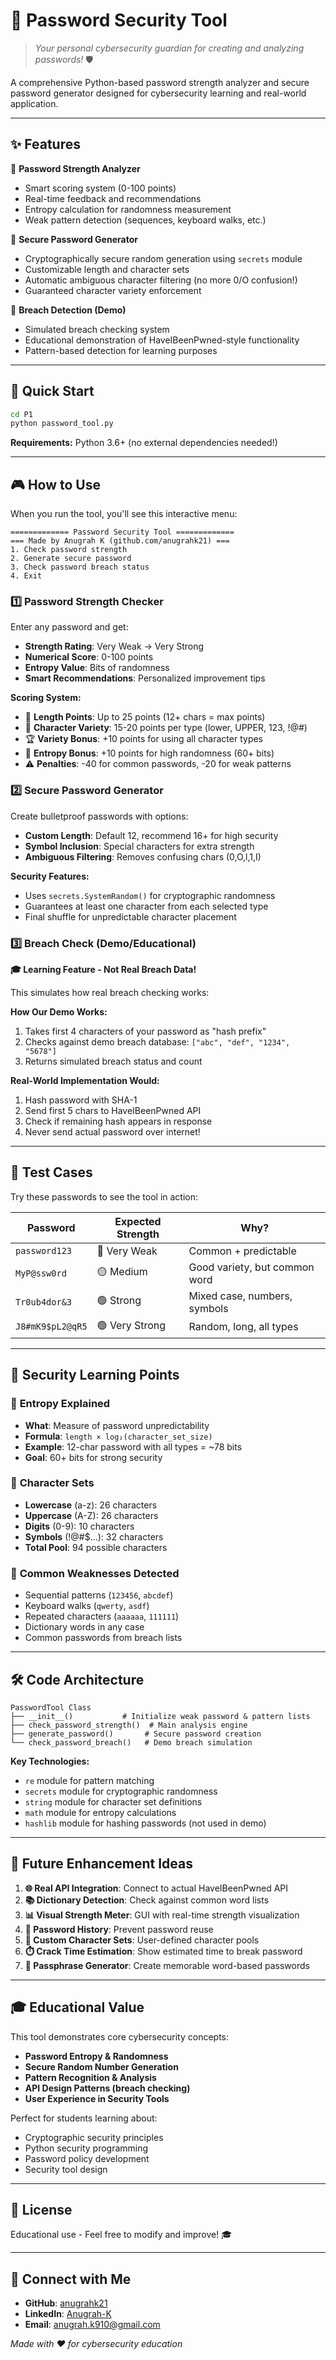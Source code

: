 # 🔐 Password Security Tool

> *Your personal cybersecurity guardian for creating and analyzing passwords!* 🛡️

A comprehensive Python-based password strength analyzer and secure password generator designed for cybersecurity learning and real-world application.

---

## ✨ Features

🎯 **Password Strength Analyzer**
- Smart scoring system (0-100 points)
- Real-time feedback and recommendations
- Entropy calculation for randomness measurement
- Weak pattern detection (sequences, keyboard walks, etc.)

🔑 **Secure Password Generator**
- Cryptographically secure random generation using `secrets` module
- Customizable length and character sets
- Automatic ambiguous character filtering (no more 0/O confusion!)
- Guaranteed character variety enforcement

🚨 **Breach Detection (Demo)**
- Simulated breach checking system
- Educational demonstration of HaveIBeenPwned-style functionality
- Pattern-based detection for learning purposes

---

## 🚀 Quick Start

```bash
cd P1
python password_tool.py
```

**Requirements:** Python 3.6+ (no external dependencies needed!)

---

## 🎮 How to Use

When you run the tool, you'll see this interactive menu:

```
============= Password Security Tool =============
=== Made by Anugrah K (github.com/anugrahk21) ===
1. Check password strength
2. Generate secure password  
3. Check password breach status
4. Exit
```

### 1️⃣ Password Strength Checker

Enter any password and get:
- **Strength Rating**: Very Weak → Very Strong
- **Numerical Score**: 0-100 points
- **Entropy Value**: Bits of randomness
- **Smart Recommendations**: Personalized improvement tips

**Scoring System:**
- 📏 **Length Points**: Up to 25 points (12+ chars = max points)
- 🎨 **Character Variety**: 15-20 points per type (lower, UPPER, 123, !@#)
- 🏆 **Variety Bonus**: +10 points for using all character types
- 🧠 **Entropy Bonus**: +10 points for high randomness (60+ bits)
- ⚠️ **Penalties**: -40 for common passwords, -20 for weak patterns

### 2️⃣ Secure Password Generator

Create bulletproof passwords with options:
- **Custom Length**: Default 12, recommend 16+ for high security
- **Symbol Inclusion**: Special characters for extra strength
- **Ambiguous Filtering**: Removes confusing chars (0,O,l,1,I)

**Security Features:**
- Uses `secrets.SystemRandom()` for cryptographic randomness
- Guarantees at least one character from each selected type
- Final shuffle for unpredictable character placement

### 3️⃣ Breach Check (Demo/Educational)

**🎓 Learning Feature - Not Real Breach Data!**

This simulates how real breach checking works:

**How Our Demo Works:**
1. Takes first 4 characters of your password as "hash prefix"
2. Checks against demo breach database: `["abc", "def", "1234", "5678"]`
3. Returns simulated breach status and count

**Real-World Implementation Would:**
1. Hash password with SHA-1
2. Send first 5 chars to HaveIBeenPwned API
3. Check if remaining hash appears in response
4. Never send actual password over internet!

---

## 🧪 Test Cases

Try these passwords to see the tool in action:

| Password | Expected Strength | Why? |
|----------|------------------|------|
| `password123` | 🔴 Very Weak | Common + predictable |
| `MyP@ssw0rd` | 🟡 Medium | Good variety, but common word |
| `Tr0ub4dor&3` | 🟢 Strong | Mixed case, numbers, symbols |
| `J8#mK9$pL2@qR5` | 🟢 Very Strong | Random, long, all types |

---

## 🔬 Security Learning Points

### 🎲 **Entropy Explained**
- **What**: Measure of password unpredictability
- **Formula**: `length × log₂(character_set_size)`
- **Example**: 12-char password with all types = ~78 bits
- **Goal**: 60+ bits for strong security

### 🎨 **Character Sets**
- **Lowercase** (a-z): 26 characters
- **Uppercase** (A-Z): 26 characters  
- **Digits** (0-9): 10 characters
- **Symbols** (!@#$...): 32 characters
- **Total Pool**: 94 possible characters

### 🚫 **Common Weaknesses Detected**
- Sequential patterns (`123456`, `abcdef`)
- Keyboard walks (`qwerty`, `asdf`)
- Repeated characters (`aaaaaa`, `111111`)
- Dictionary words in any case
- Common passwords from breach lists

---

## 🛠️ Code Architecture

```
PasswordTool Class
├── __init__()           # Initialize weak password & pattern lists
├── check_password_strength()  # Main analysis engine
├── generate_password()       # Secure password creation
└── check_password_breach()   # Demo breach simulation
```

**Key Technologies:**
- `re` module for pattern matching
- `secrets` module for cryptographic randomness
- `string` module for character set definitions
- `math` module for entropy calculations
- `hashlib` module for hashing passwords (not used in demo)

---

## 🎯 Future Enhancement Ideas

1. **🌐 Real API Integration**: Connect to actual HaveIBeenPwned API
2. **📚 Dictionary Detection**: Check against common word lists
3. **📊 Visual Strength Meter**: GUI with real-time strength visualization
4. **🔄 Password History**: Prevent password reuse
5. **🎨 Custom Character Sets**: User-defined character pools
6. **⏱️ Crack Time Estimation**: Show estimated time to break password
7. **🔗 Passphrase Generator**: Create memorable word-based passwords

---

## 🎓 Educational Value

This tool demonstrates core cybersecurity concepts:
- **Password Entropy & Randomness**
- **Secure Random Number Generation**
- **Pattern Recognition & Analysis**
- **API Design Patterns (breach checking)**
- **User Experience in Security Tools**

Perfect for students learning about:
- Cryptographic security principles
- Python security programming
- Password policy development
- Security tool design

---

## 📝 License

Educational use - Feel free to modify and improve! 🎓

---

## 🔗 Connect with Me

- **GitHub**: [anugrahk21](https://github.com/anugrahk21)
- **LinkedIn**: [Anugrah-K](https://www.linkedin.com/in/anugrah-k/)
- **Email**: [anugrah.k910@gmail.com](mailto:anugrah.k910@gmail.com)

*Made with ❤️ for cybersecurity education*
